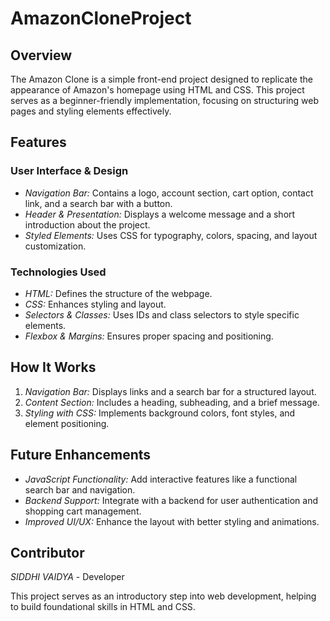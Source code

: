 # AmazonCloneProject

## Overview
The Amazon Clone is a simple front-end project designed to replicate the appearance of Amazon's homepage using HTML and CSS. This project serves as a beginner-friendly implementation, focusing on structuring web pages and styling elements effectively.

## Features

### User Interface & Design
- *Navigation Bar:* Contains a logo, account section, cart option, contact link, and a search bar with a button.
- *Header & Presentation:* Displays a welcome message and a short introduction about the project.
- *Styled Elements:* Uses CSS for typography, colors, spacing, and layout customization.

### Technologies Used
- *HTML:* Defines the structure of the webpage.
- *CSS:* Enhances styling and layout.
- *Selectors & Classes:* Uses IDs and class selectors to style specific elements.
- *Flexbox & Margins:* Ensures proper spacing and positioning.

## How It Works
1. *Navigation Bar:* Displays links and a search bar for a structured layout.
2. *Content Section:* Includes a heading, subheading, and a brief message.
3. *Styling with CSS:* Implements background colors, font styles, and element positioning.

## Future Enhancements
- *JavaScript Functionality:* Add interactive features like a functional search bar and navigation.
- *Backend Support:* Integrate with a backend for user authentication and shopping cart management.
- *Improved UI/UX:* Enhance the layout with better styling and animations.

## Contributor
*SIDDHI VAIDYA* - Developer

This project serves as an introductory step into web development, helping to build foundational skills in HTML and CSS.
